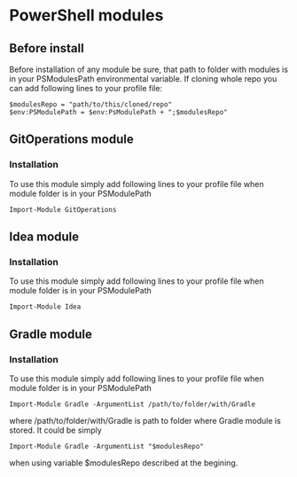 PowerShell modules
==================

## Before install

Before installation of any module be sure, that path to folder with modules is in your PSModulesPath environmental variable. If cloning whole repo you can add following lines to your profile file:
```
$modulesRepo = "path/to/this/cloned/repo"
$env:PSModulePath = $env:PsModulePath + ";$modulesRepo"
```

## GitOperations module

### Installation

To use this module simply add following lines to your profile file when module folder is in your PSModulePath
```
Import-Module GitOperations
```

## Idea module

### Installation

To use this module simply add following lines to your profile file when module folder is in your PSModulePath
```
Import-Module Idea
```

## Gradle module

### Installation

To use this module simply add following lines to your profile file when module folder is in your PSModulePath
```
Import-Module Gradle -ArgumentList /path/to/folder/with/Gradle
```
where /path/to/folder/with/Gradle is path to folder where Gradle module is stored. It could be simply
```
Import-Module Gradle -ArgumentList "$modulesRepo"
```
when using variable $modulesRepo described at the begining.
